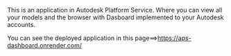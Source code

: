 This is an application in Autodesk Platform Service. Where you can view all your models and the browser with Dasboard implemented to your Autodesk accounts.

You can see the deployed application in this page==>https://aps-dashboard.onrender.com/
